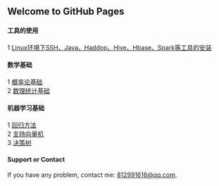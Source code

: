## Welcome to GitHub Pages

#### 工具的使用
1 [Linux环境下SSH、Java、Haddop、Hive、Hbase、Spark等工具的安装](https://xiaotaosky.github.io/blog/Linux环境下SSH、Java、Haddop、Hive、Hbase、Spark等工具的安装)


#### 数学基础
1 [概率论基础](https://xiaotaosky.github.io/blog/概率论基础)  
2 [数理统计基础](https://xiaotaosky.github.io/blog/数理统计基础)  

#### 机器学习基础
1 [回归方法](https://xiaotaosky.github.io/blog/回归方法)  
2 [支持向量机](https://xiaotaosky.github.io/blog/支持向量机)   
3 [决策树](https://xiaotaosky.github.io/blog/决策树)  
 
#### Support or Contact

If you have any problem, contact me: 812991616@qq.com.
